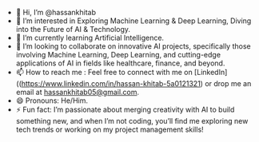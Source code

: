 - 👋 Hi, I’m @hassankhitab
- 👀 I’m interested in Exploring Machine Learning & Deep Learning, Diving into the Future of AI & Technology.
- 🌱 I’m currently learning Artificial Intelligence.
- 💞️ I’m looking to collaborate on innovative AI projects, specifically those involving Machine Learning, Deep Learning, and cutting-edge applications of AI in fields like healthcare, finance, and beyond.
- 📫 How to reach me : Feel free to connect with me on [LinkedIn]((https://www.linkedin.com/in/hassan-khitab-5a0121321)
 or drop me an email at hassankhitab05@gmail.com.
- 😄 Pronouns: He/Him.
- ⚡ Fun fact: I’m passionate about merging creativity with AI to build something new, and when I’m not coding, you’ll find me exploring new tech trends or working on my project management skills!

<!---
hassankhitab/hassankhitab is a ✨ special ✨ repository because its `README.md` (this file) appears on your GitHub profile.
You can click the Preview link to take a look at your changes.
--->
